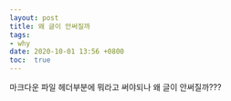 ```yaml
---
layout: post
title: 왜 글이 안써질까
tags:
- why
date: 2020-10-01 13:56 +0800
toc:  true
---
```

마크다운 파일 헤더부분에 뭐라고 써야되나
왜 글이 안써질까???